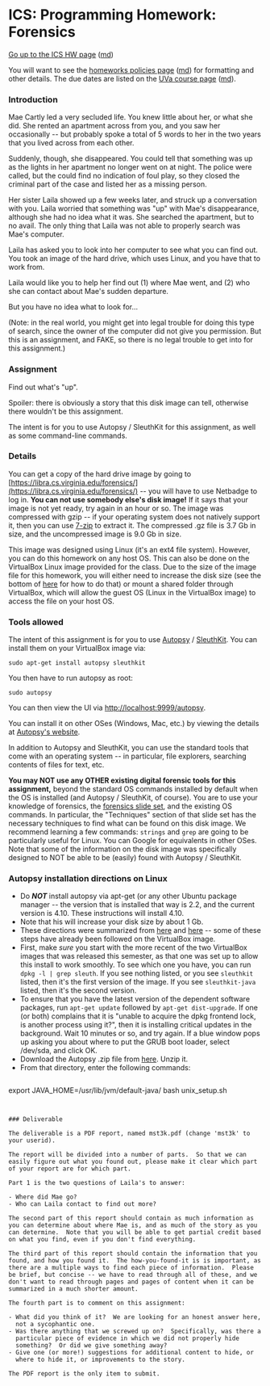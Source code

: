 ICS: Programming Homework: Forensics
====================================

[Go up to the ICS HW page](index.html) ([md](index.md))

You will want to see the
[homeworks policies page](../uva/hw-policies.html)
([md](../uva/hw-policies.md)) for formatting and other details.  The
due dates are listed on the [UVa course page](../uva/index.html)
([md](../uva/index.md)).

### Introduction

Mae Cartly led a very secluded life.  You knew little about her, or
what she did.  She rented an apartment across from you, and you saw
her occasionally -- but probably spoke a total of 5 words to her in
the two years that you lived across from each other.

Suddenly, though, she disappeared.  You could tell that something was
up as the lights in her apartment no longer went on at night.  The
police were called, but the could find no indication of foul play, so
they closed the criminal part of the case and listed her as a missing
person.

Her sister Laila showed up a few weeks later, and struck up a
conversation with you.  Laila worried that something was "up" with
Mae's disappearance, although she had no idea what it was.  She
searched the apartment, but to no avail.  The only thing that Laila
was not able to properly search was Mae's computer.

Laila has asked you to look into her computer to see what you can find
out.  You took an image of the hard drive, which uses Linux, and you
have that to work from.

Laila would like you to help her find out (1) where Mae went, and (2)
who she can contact about Mae's sudden departure.

But you have no idea what to look for...

(Note: in the real world, you might get into legal trouble for doing
this type of search, since the owner of the computer did not give you
permission.  But this is an assignment, and FAKE, so there is no legal
trouble to get into for this assignment.)

### Assignment

Find out what's "up".

Spoiler: there is obviously a story that this disk image can tell,
otherwise there wouldn't be this assignment.

The intent is for you to use Autopsy / SleuthKit for this assignment,
as well as some command-line commands.

### Details

You can get a copy of the hard drive image by going to
[https://libra.cs.virginia.edu/forensics/](https://libra.cs.virginia.edu/forensics/)
-- you will have to use Netbadge to log in.  **You can not use
somebody else's disk image!** If it says that your image is not yet
ready, try again in an hour or so.  The image was compressed with gzip
-- if your operating system does not natively support it, then you can
use [7-zip](https://www.7-zip.org/) to extract it.  The compressed .gz
file is 3.7 Gb in size, and the uncompressed image is 9.0 Gb in size.

This image was designed using Linux (it's an ext4 file system).
However, you can do this homework on any host OS.  This can also be
done on the VirtualBox Linux image provided for the class. Due to the
size of the image file for this homework, you will either need to
increase the disk size (see the bottom of
[here](https://uva-cs.github.io/pdr/tutorials/01-intro-unix/vb-image-details.html)
for how to do that) or mount a shared folder through VirtualBox, which
will allow the guest OS (Linux in the VirtualBox image) to access the
file on your host OS.

### Tools allowed

The intent of this assignment is for you to use
[Autopsy](https://en.wikipedia.org/wiki/Autopsy_(software%29)) /
[SleuthKit](https://en.wikipedia.org/wiki/The_Sleuth_Kit).  You can
install them on your VirtualBox image via:

```
sudo apt-get install autopsy sleuthkit
```

You then have to run autopsy as root:

```
sudo autopsy
```

You can then view the UI via
[http://localhost:9999/autopsy](http://localhost:9999/autopsy).

You can install it on other OSes (Windows, Mac, etc.) by viewing the
details at [Autopsy's
website](https://en.wikipedia.org/wiki/Autopsy_(software%29)).

In addition to Autopsy and SleuthKit, you can use the standard tools
that come with an operating system -- in particular, file explorers,
searching contents of files for text, etc.

**You may NOT use any OTHER existing digital forensic tools for this
assignment,** beyond the standard OS commands installed by default
when the OS is installed (and Autopsy / SleuthKit, of course).  You
are to use your knowledge of forensics, the [forensics slide
set](../slides/forensics.html#/), and the existing OS commands. In
particular, the "Techniques" section of that slide set has the
necessary techniques to find what can be found on this disk image.  We
recommend learning a few commands: `strings` and `grep` are going to
be particularly useful for Linux.  You can Google for equivalents in
other OSes.  Note that some of the information on the disk image was
specifically designed to NOT be able to be (easily) found with Autopsy
/ SleuthKit.


### Autopsy installation directions on Linux

- Do ***NOT*** install autopsy via apt-get (or any other Ubuntu package manager -- the version that is installed that way is 2.2, and the current version is 4.10.  These instructions will install 4.10.
- Note that his will increase your disk size by about 1 Gb.
- These directions were summarized from [here](https://www.sleuthkit.org/autopsy/download.php) and [here](https://github.com/sleuthkit/autopsy/blob/develop/Running_Linux_OSX.txt) -- some of these steps have already been followed on the VirtualBox image.
- First, make *sure* you start with the more recent of the two VirtualBox images that was released this semester, as that one was set up to allow this install to work smoothly.  To see which one you have, you can run `dpkg -l | grep sleuth`.  If you see nothing listed, or you see `sleuthkit` listed, then it's the first version of the image.  If you see `sleuthkit-java` listed, then it's the second version.
- To ensure that you have the latest version of the dependent software packages, run `apt-get update` followed by `apt-get dist-upgrade`.  If one (or both) complains that it is "unable to acquire the dpkg frontend lock, is another process using it?", then it is installing critical updates in the background.  Wait 10 minutes or so, and try again.  If a blue window pops up asking you about where to put the GRUB boot loader, select /dev/sda, and click OK.
- Download the Autopsy .zip file from [here](https://github.com/sleuthkit/autopsy/releases/download/autopsy-4.10.0/autopsy-4.10.0.zip).  Unzip it.
- From that directory, enter the following commands:
  ```
export JAVA_HOME=/usr/lib/jvm/default-java/
bash unix_setup.sh
```


### Deliverable

The deliverable is a PDF report, named mst3k.pdf (change 'mst3k' to
your userid).

The report will be divided into a number of parts.  So that we can
easily figure out what you found out, please make it clear which part
of your report are for which part.

Part 1 is the two questions of Laila's to answer:

- Where did Mae go?
- Who can Laila contact to find out more?

The second part of this report should contain as much information as
you can determine about where Mae is, and as much of the story as you
can determine.  Note that you will be able to get partial credit based
on what you find, even if you don't find everything.

The third part of this report should contain the information that you
found, and how you found it.  The how-you-found-it is is important, as
there are a multiple ways to find each piece of information.  Please
be brief, but concise -- we have to read through all of these, and we
don't want to read through pages and pages of content when it can be
summarized in a much shorter amount.

The fourth part is to comment on this assignment:

- What did you think of it?  We are looking for an honest answer here,
  not a sycophantic one.
- Was there anything that we screwed up on?  Specifically, was there a
  particular piece of evidence in which we did not properly hide
  something?  Or did we give something away?
- Give one (or more!) suggestions for additional content to hide, or
  where to hide it, or improvements to the story.

The PDF report is the only item to submit.
